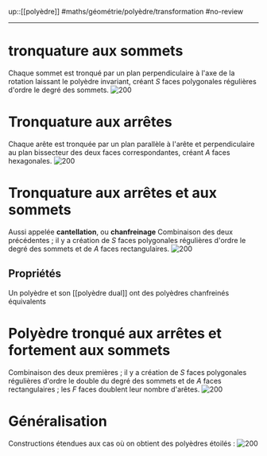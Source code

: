 up::[[polyèdre]]
#maths/géométrie/polyèdre/transformation #no-review 

----


# tronquature aux sommets
Chaque sommet est tronqué par un plan perpendiculaire à l'axe de la rotation laissant le polyèdre invariant, créant $S$ faces polygonales régulières d'ordre le degré des sommets.
![200](https://mathcurve.com/polyedres/chanfreine/cubetronqanime.gif)


# Tronquature aux arrêtes
Chaque arête est tronquée par un plan parallèle à l'arête et perpendiculaire au plan bissecteur des deux faces correspondantes, créant $A$ faces hexagonales.
![200](https://mathcurve.com/polyedres/chanfreine/octaedre_tronqueanime.gif)

# Tronquature aux arrêtes et aux sommets
Aussi appelée **cantellation**, ou **chanfreinage**
Combinaison des deux précédentes ; il y a création de $S$ faces polygonales régulières d'ordre le degré des sommets et de $A$ faces rectangulaires.
![200](https://mathcurve.com/polyedres/chanfreine/grhombicuboctaedre_construcanime.gif)

## Propriétés
Un polyèdre et son [[polyèdre dual]] ont des polyèdres chanfreinés équivalents

# Polyèdre tronqué aux arrêtes et fortement aux sommets
Combinaison des deux premières ; il y a création de $S$ faces polygonales régulières d'ordre le double du degré des sommets et de $A$ faces rectangulaires ; les $F$ faces doublent leur nombre d'arêtes.
![200](https://mathcurve.com/polyedres/chanfreine/cubetronq3.gif)


# Généralisation
Constructions étendues aux cas où on obtient des polyèdres étoilés :
![200](https://mathcurve.com/polyedres/chanfreine/cubetronqanime3.gif)


